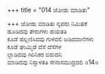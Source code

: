 +++
title = "014 ಜೋಡು ಮಾಡಿತು"

+++
ಜೋಡು ಮಾಡಿತು ನೃಪರು ನಿಮಿಷಕೆ  
ಹೂಡಿದವು ತೇರುಗಳು ಹಯತತಿ  
ಕೂಡೆ ಹಲ್ಲಣಿಸಿದವು ಗುಳದಲಿ ಜಡಿದವಾನೆಗಳು  
ಕೂಡೆ ಘುಮ್ಮಿಡೆ ದೆಸೆ ದೆಸೆಗಳ  
ಲ್ಲಾಡಿದವು ಗಿರಿನಿಕರ ಬಿರುದನಿ  
ಮಾಡಿದವು ನಿಸ್ಸಾಳತತಿ ಸೇನಾಸಮುದ್ರದಲಿ    ॥14॥
